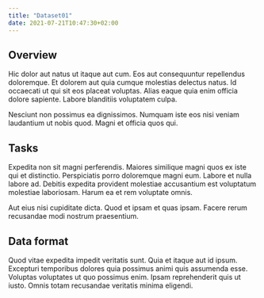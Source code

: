 ```yaml
---
title: "Dataset01"
date: 2021-07-21T10:47:30+02:00
---
```


## Overview
Hic dolor aut natus ut itaque aut cum. Eos aut consequuntur repellendus doloremque. Et dolorem aut quia cumque molestias delectus natus. Id occaecati ut qui sit eos placeat voluptas. Alias eaque quia enim officia dolore sapiente. Labore blanditiis voluptatem culpa.

Nesciunt non possimus ea dignissimos. Numquam iste eos nisi veniam laudantium ut nobis quod. Magni et officia quos qui.

## Tasks
Expedita non sit magni perferendis. Maiores similique magni quos ex iste qui et distinctio. Perspiciatis porro doloremque magni eum. Labore et nulla labore ad. Debitis expedita provident molestiae accusantium est voluptatum molestiae laboriosam. Harum ea et rem voluptate omnis.

Aut eius nisi cupiditate dicta. Quod et ipsam et quas ipsam. Facere rerum recusandae modi nostrum praesentium.

## Data format
Quod vitae expedita impedit veritatis sunt. Quia et itaque aut id ipsum. Excepturi temporibus dolores quia possimus animi quis assumenda esse. Voluptas voluptates ut quo possimus enim. Ipsam reprehenderit quis ut iusto. Omnis totam recusandae veritatis minima eligendi.
